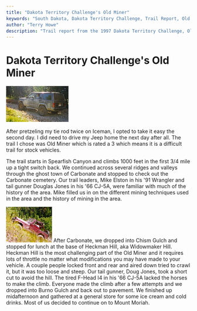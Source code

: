 ```yaml
---
title: "Dakota Territory Challenge's Old Miner"
keywords: "South Dakota, Dakota Territory Challenge, Trail Report, Old Miner"
author: "Terry Howe"
description: "Trail report from the 1997 Dakota Territory Challenge, Old Miner."
---
```

# Dakota Territory Challenge's Old Miner

[![On the way to Carbonate](../../img/terry/trail/sd9710_.jpg)](../../img/terry/trail/sd9710.jpg)

After pretzeling my tie rod twice on Iceman, I opted to take it easy the second day. I did need to drive my Jeep home the next day after all. The trail I chose was Old Miner which is rated a 3 which means it is a difficult trail for stock vehicles.

The trail starts in Spearfish Canyon and climbs 1000 feet in the first 3/4 mile up a tight switch back. We continued across several ridges and valleys through the ghost town of Carbonate and stopped to check out the Carbonate cemetery. Our trail leaders, Mike Elston in his '91 Wrangler and tail gunner Douglas Jones in his '66 CJ-5A, were familiar with much of the history of the area. Mike filled us in on the different mining techniques used in the area and the history of mining in the area.

[![Terry climbs Heckman Hill](../../img/terry/trail/sd9708_.jpg)](../../img/terry/trail/sd9708.jpg) After Carbonate, we dropped into Chism Gulch and stopped for lunch at the base of Heckman Hill, aka Widowmaker Hill. Heckman Hill is the most challenging part of the Old Miner and it requires lots of throttle no matter what modifications you may have made to your vehicle. A couple people locked front and rear and aired down tried to crawl it, but it was too loose and steep. Our tail gunner, Doug Jones, took a short cut to avoid the hill. The tired F-Head I4 in his '66 CJ-5A lacked the horses to make the climb. Everyone made the climb after a few attempts and we dropped into Burno Gulch and back out to pavement. We finished up midafternoon and gathered at a general store for some ice cream and cold drinks. Most of us decided to continue on to Mount Moriah.